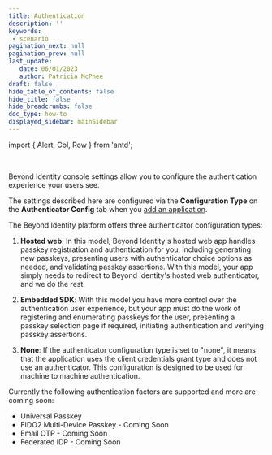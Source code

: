 ```yaml
---
title: Authentication
description: ''
keywords: 
 - scenario
pagination_next: null
pagination_prev: null
last_update: 
   date: 06/01/2023
   author: Patricia McPhee
draft: false
hide_table_of_contents: false
hide_title: false
hide_breadcrumbs: false
doc_type: how-to
displayed_sidebar: mainSidebar
---
```


import { Alert, Col, Row } from 'antd';

<Row>
  <Col span={6}>
    <Alert message="In progress" type="info" />
  </Col>
</Row>
<br />

Beyond Identity console settings allow you to configure the authentication experience your users see.  

The settings described here are configured via the **Configuration Type** on the **Authenticator Config** tab when you [add an application](../how-to/add-an-application).  

The Beyond Identity platform offers three authenticator configuration types:  
1. **Hosted web**: In this model, Beyond Identity's hosted web app handles passkey registration and authentication for you, including generating new passkeys, presenting users with authenticator choice options as needed, and validating passkey assertions. With this model, your app simply needs to redirect to Beyond Identity's hosted web authenticator, and we do the rest.  

2. **Embedded SDK**: With this model you have more control over the authentication user experience, but your app must do the work of registering and enumerating passkeys for the user, presenting a passkey selection page if required, initiating authentication and verifying passkey assertions.  

3. **None**: If the authenticator configuration type is set to "none", it means that the application uses the client credentials grant type and does not use an authenticator. This configuration is designed to be used for machine to machine authentication.  

Currently the following authentication factors are supported and more are coming soon:  
 - Universal Passkey
 - FIDO2 Multi-Device Passkey - Coming Soon
 - Email OTP - Coming Soon
 - Federated IDP - Coming Soon  

